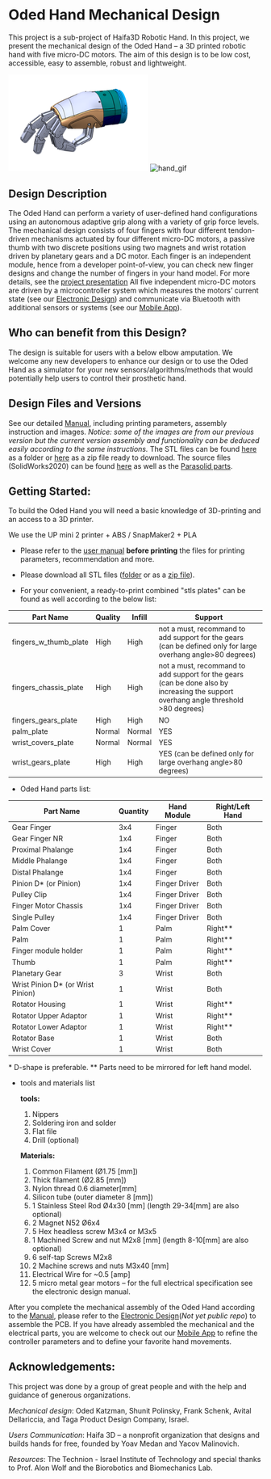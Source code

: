 # Oded Hand Mechanical Design  

This project is a sub-project of Haifa3D Robotic Hand.
In this project, we present the mechanical design of the Oded Hand – a 3D printed robotic hand with five micro-DC motors. 
The aim of this design is to be low cost, accessible, easy to assemble, robust and lightweight.  

<img src="images/short_ver_sw.png" alt="diagram" width="277"/>   <img src="images/long_ver.gif" alt="hand_gif" width="382"/>  

## Design Description  
The Oded Hand can perform a variety of user-defined hand configurations using an autonomous adaptive grip along with a variety of grip force levels.
The mechanical design consists of four fingers with four different tendon-driven mechanisms actuated by four different micro-DC motors, a passive thumb with two discrete positions using two magnets and wrist rotation driven by planetary gears and a DC motor. 
Each finger is an independent module, hence from a developer point-of-view, you can check new finger designs and change the number of fingers in your hand model. For more details, see the [project presentation](docs/project_presentation.pdf)
All five independent micro-DC motors are driven by a microcontroller system which measures the motors’ current state (see our [Electronic Design](https://github.com/Haifa3D/hand-electronic-design)) and communicate via Bluetooth with additional sensors or systems (see our [Mobile App](https://github.com/Haifa3D/haifa3d-hand-app)).  

## Who can benefit from this Design?  
The design is suitable for users with a below elbow amputation.
We welcome any new developers to enhance our design or to use the Oded Hand as a simulator for your new sensors/algorithms/methods that would potentially help users to control their prosthetic hand.

## Design Files and Versions  
See our detailed [Manual](docs/manual_05dec20.pdf), including printing parameters, assembly instruction and images. *Notice: some of the images are from our previous version but the current version assembly and functionality can be deduced easily according to the same instructions.*
The STL files can be found [here](stl_files) as a folder or [here](stl_files.zip) as a zip file ready to download. The source files (SolidWorks2020) can be found [here](SW20_files) as well as the [Parasolid parts](xt_files).

## Getting Started:
To build the Oded Hand you will need a basic knowledge of 3D-printing and an access to a 3D printer. 

We use the UP mini 2 printer + ABS / SnapMaker2 + PLA

* Please refer to the [user manual](docs/manual_05dec20.pdf) **before printing** the files for printing parameters, recommendation and more.

* Please download all STL files ([folder](stl_files) or as a [zip file](stl_files.zip)).

* For your convenient, a ready-to-print combined "stls plates" can be found as well according to the below list:

| Part Name | Quality | Infill | Support |
| --- | --- | --- | --- |
| fingers_w_thumb_plate	| High | High | not a must, recommand to add support for the gears (can be defined only for large overhang angle>80 degrees) |
| fingers_chassis_plate | High | High | not a must, recommand to add support for the gears (can be done also by increasing the support overhang angle threshold >80 degrees) | 
| fingers_gears_plate | High | High | NO | 
| palm_plate | Normal | Normal | YES |
| wrist_covers_plate | Normal | Normal | YES |
| wrist_gears_plate | High | High | YES (can be defined only for large overhang angle>80 degrees) |


 * Oded Hand parts list:

 
| Part Name | Quantity | Hand Module | Right/Left Hand
| --- | --- | --- | --- |
| Gear Finger	| 3x4	 |Finger| Both |
| Gear Finger NR	| 1x4	 |Finger| Both |
| Proximal Phalange	| 1x4	 |Finger| Both |
| Middle Phalange	| 1x4	 |Finger| Both |
| Distal Phalange	| 1x4	 |Finger| Both |
| Pinion D* (or Pinion)	| 1x4	 |Finger Driver| Both |
| Pulley Clip	| 1x4	 |Finger Driver| Both |
| Finger Motor Chassis	| 1x4	 |Finger Driver| Both |
| Single Pulley	| 1x4	 |Finger Driver| Both |
| Palm Cover	| 1	 |Palm| Right** |
| Palm	| 1	 |Palm| Right** |
| Finger module holder	| 1	 |Palm| Right** |
| Thumb	| 1	 |Palm| Right** |
| Planetary Gear	| 3	 |Wrist| Both |
| Wrist Pinion D* (or Wrist Pinion)	| 1	 |Wrist| Both |
| Rotator Housing	| 1	 |Wrist| Right** |
| Rotator Upper Adaptor	| 1	 |Wrist| Right** | 
| Rotator Lower Adaptor	| 1	 |Wrist| Right** |
| Rotator Base	| 1	 |Wrist| Both |
| Wrist Cover	| 1	 |Wrist| Both |

\* D-shape is preferable. 
\** Parts need to be mirrored for left hand model. 

* tools and materials list

  **tools:**
  1. Nippers
  2. Soldering iron and solder
  3. Flat file
  4. Drill (optional)
  
  **Materials:**
  1.	Common Filament (Ø1.75 [mm])
  2.	Thick filament (Ø2.85 [mm])
  3.	Nylon thread 0.6 diameter[mm]
  4.	Silicon tube (outer diameter 8 [mm])
  5.	1 Stainless Steel Rod Ø4x30 [mm] (length 29-34[mm] are also optional)
  6.	2 Magnet N52 Ø6x4
  7.	5 Hex headless screw M3x4 or M3x5
  8.	1 Machined Screw and nut M2x8 [mm] (length 8-10[mm] are also optional)
  9.	6 self-tap Screws M2x8
  10.	2 Machine screws and nuts M3x40 [mm]
  11.	Electrical Wire for ~0.5 [amp]
  12.	5 micro metal gear motors – for the full electrical specification see the electronic design manual.


After you complete the mechanical assembly of the Oded Hand according to the [Manual](docs/manual_05dec20.pdf), please refer to the [Electronic Design](https://github.com/Haifa3D/hand-electronic-design)(*Not yet public repo*) to assemble the PCB. If you have already assembled the mechanical and the electrical parts, you are welcome to check out our [Mobile App](https://github.com/Haifa3D/haifa3d-hand-app) to refine the controller parameters and to define your favorite hand movements.

## Acknowledgements:
This project was done by a group of great people and with the help and guidance of generous organizations.

*Mechanical design*:  Oded Katzman, Shunit Polinsky, Frank Schenk, Avital Dellariccia, and Taga Product Design Company, Israel.

*Users Communication*: Haifa 3D – a nonprofit organization that designs and builds hands for free, founded by Yoav Medan and Yacov Malinovich.

*Resources*: The Technion - Israel Institute of Technology and special thanks to Prof. Alon Wolf and the Biorobotics and Biomechanics Lab.
